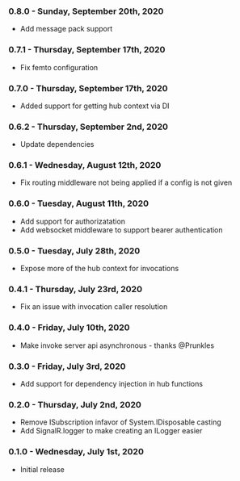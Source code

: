 ### 0.8.0 - Sunday, September 20th, 2020
* Add message pack support

### 0.7.1 - Thursday, September 17th, 2020
* Fix femto configuration

### 0.7.0 - Thursday, September 17th, 2020
* Added support for getting hub context via DI

### 0.6.2 - Thursday, September 2nd, 2020
* Update dependencies

### 0.6.1 - Wednesday, August 12th, 2020
* Fix routing middleware not being applied if a config is not given

### 0.6.0 - Tuesday, August 11th, 2020
* Add support for authorizatation
* Add websocket middleware to support bearer authentication

### 0.5.0 - Tuesday, July 28th, 2020
* Expose more of the hub context for invocations

### 0.4.1 - Thursday, July 23rd, 2020
* Fix an issue with invocation caller resolution

### 0.4.0 - Friday, July 10th, 2020
* Make invoke server api asynchronous - thanks @Prunkles

### 0.3.0 - Friday, July 3rd, 2020
* Add support for dependency injection in hub functions

### 0.2.0 - Thursday, July 2nd, 2020
* Remove ISubscription infavor of System.IDisposable casting
* Add SignalR.logger to make creating an ILogger easier

### 0.1.0 - Wednesday, July 1st, 2020
* Initial release
